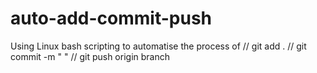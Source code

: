 # auto-add-commit-push
Using Linux bash scripting to automatise the process of // git add .  // git commit -m " " // git push origin branch
